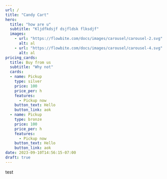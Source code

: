 ```yaml
---
url: /
title: "Candy Cart"
hero:
  title: "how are u"
  subtitle: "Kljdfkdsjf dsjfldsk flksdjf"
  images:
    - url: "https://flowbite.com/docs/images/carousel/carousel-2.svg"
      alt: al
    - url: "https://flowbite.com/docs/images/carousel/carousel-4.svg"
      alt: al
pricing_cards:
  title: Buy from us
  subtitle: "Why not"
  cards:
  - name: Pickup
    type: silver
    price: 100
    price_per: h
    features:
      - Pickup now
    button_text: Hello
    button_link: aok
  - name: Pickup
    type: bronze
    price: 100
    price_per: h
    features:
      - Pickup now
    button_text: Hello
    button_link: aok
date: 2023-09-10T14:56:15-07:00
draft: true
---
```


test